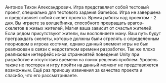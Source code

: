 Антонов Тихон Александрович. 
Игра представляет собой тестовый проект, специально для тестового задания Gamebox. Игра не завершена и представляет собой скелет проекта. Время работы над проектом - 2 дня.
Вы играете за волшебника, способного превращать врагов-скелетов в живых жителей, Магия ваша зависит от счастья жителей: Если рядом присутствуют жители, вы восполняете ману. Ваш путь будут преграждать скелеты, которые должны были стрелять с определённым пеориодом в игрока костями, однако данный элемент игры не был реализован в связи с недостатком времени разработки. 
Так же плохо реализован интерфейс из-за странновтей поведения Unity при разработке и отсутствия времени на поиск решения проблем. 
Уровень также не посторен и игру пройти на данный момент не представляется возможным.
Ещё раз приношу извинения за качество проекта и спасибо, что его рассматриваете.
